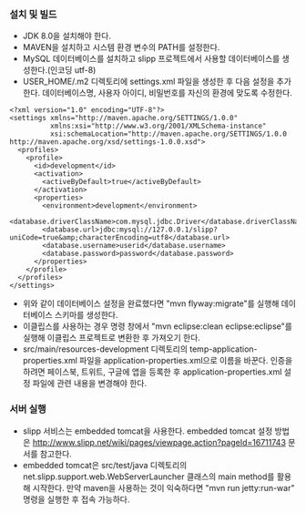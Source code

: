 ### 설치 및 빌드
* JDK 8.0을 설치해야 한다.
* MAVEN을 설치하고 시스템 환경 변수의 PATH를 설정한다.
* MySQL 데이터베이스를 설치하고 slipp 프로젝트에서 사용할 데이터베이스를 생성한다.(인코딩 utf-8)
* USER_HOME/.m2 디렉토리에 settings.xml 파일을 생성한 후 다음 설정을 추가한다. 데이터베이스명, 사용자 아이디, 비밀번호를 자신의 환경에 맞도록 수정한다.

```
<?xml version="1.0" encoding="UTF-8"?>
<settings xmlns="http://maven.apache.org/SETTINGS/1.0.0"
          xmlns:xsi="http://www.w3.org/2001/XMLSchema-instance"
          xsi:schemaLocation="http://maven.apache.org/SETTINGS/1.0.0 http://maven.apache.org/xsd/settings-1.0.0.xsd">
  <profiles>
    <profile>
      <id>development</id>
      <activation>
        <activeByDefault>true</activeByDefault>
      </activation>
      <properties>
        <environment>development</environment>
        <database.driverClassName>com.mysql.jdbc.Driver</database.driverClassName>
        <database.url>jdbc:mysql://127.0.0.1/slipp?uniCode=true&amp;characterEncoding=utf8</database.url>
        <database.username>userid</database.username>
        <database.password>password</database.password>
      </properties>
    </profile>
  </profiles>
</settings>
```

* 위와 같이 데이터베이스 설정을 완료했다면 "mvn flyway:migrate"를 실행해 데이터베이스 스키마를 생성한다.
* 이클립스를 사용하는 경우 명령 창에서 "mvn eclipse:clean eclipse:eclipse"를 실행해 이클립스 프로젝트로 변환한 후 가져오기 한다.
* src/main/resources-development 디렉토리의 temp-application-properties.xml 파일을 application-properties.xml으로 이름을 바꾼다. 인증을 하려면 페이스북, 트위트, 구글에 앱을 등록한 후 application-properties.xml 설정 파일에 관련 내용을 변경해야 한다.

### 서버 실행
* slipp 서비스는 embedded tomcat을 사용한다. embedded tomcat 설정 방법은 http://www.slipp.net/wiki/pages/viewpage.action?pageId=16711743 문서를 참고한다.
* embedded tomcat은 src/test/java 디렉토리의 net.slipp.support.web.WebServerLauncher 클래스의 main method를 활용해 시작한다. 만약 maven을 사용하는 것이 익숙하다면 "mvn run jetty:run-war" 명령을 실행한 후 접속 가능하다.

